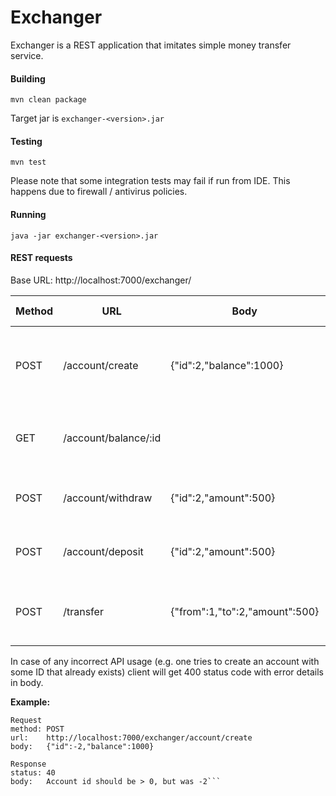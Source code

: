 # Exchanger

Exchanger is a REST application that imitates simple money transfer service.

#### Building
`mvn clean package`

Target jar is `exchanger-<version>.jar`

#### Testing
`mvn test`

Please note that some integration tests may fail if run from IDE.
This happens due to firewall / antivirus policies.

#### Running
`java -jar exchanger-<version>.jar`

#### REST requests
Base URL: http://localhost:7000/exchanger/

| Method | URL                  | Body                           | Description                                             | Success Response |
|--------|----------------------|--------------------------------|---------------------------------------------------------|------------------|
| POST   | /account/create      | {"id":2,"balance":1000}        | Creates an account with specified balance, 0 if omitted | Status: 200      |
| GET    | /account/balance/:id |                                | Get balance for an account with specified id            | Body: "1000"     |
| POST   | /account/withdraw    | {"id":2,"amount":500}          | Decrease balance of specified account                   | Status: 200      |
| POST   | /account/deposit     | {"id":2,"amount":500}          | Increase balance of specified account                   | Status: 200      |
| POST   | /transfer            | {"from":1,"to":2,"amount":500} | Transfer money from one account to another              | Status: 200      |

In case of any incorrect API usage (e.g. one tries to create an account with some ID that already exists)
client will get 400 status code with error details in body.

**Example:**
```
Request
method: POST
url:    http://localhost:7000/exchanger/account/create
body:   {"id":-2,"balance":1000}   

Response
status: 40
body:   Account id should be > 0, but was -2```